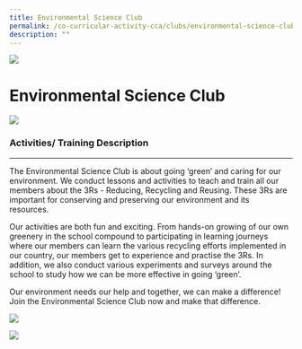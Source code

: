 ```yaml
---
title: Environmental Science Club
permalink: /co-curricular-activity-cca/clubs/environmental-science-club/
description: ""
---
```

![](/images/Banner.png)

Environmental Science Club
==========
![](/images/envt_sci01.jpeg)

### Activities/ Training Description
--------------------------------

The Environmental Science Club is about going ‘green’ and caring for our environment. We conduct lessons and activities to teach and train all our members about the 3Rs - Reducing, Recycling and Reusing. These 3Rs are important for conserving and preserving our environment and its resources.   
  
Our activities are both fun and exciting. From hands-on growing of our own greenery in the school compound to participating in learning journeys where our members can learn the various recycling efforts implemented in our country, our members get to experience and practise the 3Rs. In addition, we also conduct various experiments and surveys around the school to study how we can be more effective in going ‘green’.   
  
Our environment needs our help and together, we can make a difference! Join the Environmental Science Club now and make that difference.

![](/images/envt_sci03.jpeg)

![](/images/envtscience02.jpg)